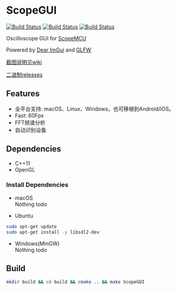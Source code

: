 # ScopeGUI

[![Build Status](https://github.com/shuai132/ScopeGUI/workflows/Windows/badge.svg)](https://github.com/shuai132/ScopeGUI/actions?workflow=Windows)
[![Build Status](https://github.com/shuai132/ScopeGUI/workflows/macOS/badge.svg)](https://github.com/shuai132/ScopeGUI/actions?workflow=macOS)
[![Build Status](https://github.com/shuai132/ScopeGUI/workflows/Ubuntu/badge.svg)](https://github.com/shuai132/ScopeGUI/actions?workflow=Ubuntu)

Oscilloscope GUI for [ScopeMCU](https://github.com/shuai132/ScopeMCU)

Powered by [Dear ImGui](https://github.com/ocornut/imgui) and [GLFW](https://github.com/glfw)

[截图说明见wiki](https://github.com/shuai132/ScopeGUI/wiki)

[二进制releases](https://github.com/shuai132/ScopeGUI/releases)

## Features

* 全平台支持: macOS、Linux、Windows，也可移植到Android/iOS。
* Fast: 60Fps
* FFT频谱分析
* 自动识别设备

## Dependencies

* C++11
* OpenGL

### Install Dependencies

* macOS  
Nothing todo

* Ubuntu
```bash
sudo apt-get update
sudo apt-get install -y libsdl2-dev
```

* Windows(MinGW)  
Nothing todo

## Build

```bash
mkdir build && cd build && cmake .. && make ScopeGUI
```
